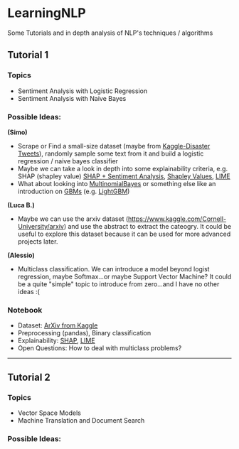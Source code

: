 # LearningNLP
Some Tutorials and in depth analysis of NLP's techniques / algorithms


## Tutorial 1

### Topics 
* Sentiment Analysis with Logistic Regression 
* Sentiment Analysis with Naive Bayes 

### Possible Ideas: 

**(Simo)** 
* Scrape or Find a small-size dataset (maybe from [Kaggle-Disaster Tweets](https://www.kaggle.com/c/nlp-getting-started)), randomly sample some text from it and build a logistic regression / naive bayes classifier 
* Maybe we can take a look in depth into some explainability criteria, e.g. SHAP (shapley value) [SHAP + Sentiment Analysis](https://slundberg.github.io/shap/notebooks/linear_explainer/Sentiment%20Analysis%20with%20Logistic%20Regression.html),  [Shapley Values](https://christophm.github.io/interpretable-ml-book/shapley.html), [LIME](https://christophm.github.io/interpretable-ml-book/lime.html#lime) 
* What about looking into [MultinomialBayes](https://scikit-learn.org/stable/modules/generated/sklearn.naive_bayes.MultinomialNB.html#:~:text=The%20multinomial%20Naive%20Bayes%20classifier,tf%2Didf%20may%20also%20work.) or something else like an introduction on [GBMs](https://en.wikipedia.org/wiki/Gradient_boosting) (e.g. [LightGBM](https://lightgbm.readthedocs.io/en/latest/))

**(Luca B.)** 
* Maybe we can use the arxiv dataset (https://www.kaggle.com/Cornell-University/arxiv) and use the abstract to extract the cateogry. It could be useful to explore this dataset because it can be used for more advanced projects later.

**(Alessio)**
* Multiclass classification. We can introduce a model beyond logist regression, maybe Softmax...or maybe Support Vector Machine? It could be a quite "simple" topic to introduce from zero...and I have no other ideas :(

### Notebook 

* Dataset: [ArXiv from Kaggle](https://www.kaggle.com/Cornell-University/arxiv)
* Preprocessing (pandas), Binary classification 
* Explainability: [SHAP](https://christophm.github.io/interpretable-ml-book/shap.html), [LIME](https://christophm.github.io/interpretable-ml-book/lime.html#lime) 
* Open Questions: How to deal with multiclass problems? 


-------
## Tutorial 2

### Topics 
* Vector Space Models 
* Machine Translation and Document Search

### Possible Ideas: 
